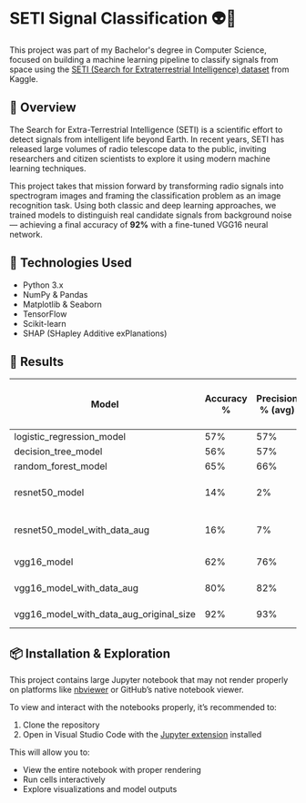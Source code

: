 # SETI Signal Classification 👽🔭
This project was part of my Bachelor's degree in Computer Science, focused on building a machine learning pipeline to classify signals from space using the [SETI (Search for Extraterrestrial Intelligence) dataset](https://www.kaggle.com/datasets/tentotheminus9/seti-data) from Kaggle.


## 🚀 Overview

The Search for Extra-Terrestrial Intelligence (SETI) is a scientific effort to detect signals from intelligent life beyond Earth. In recent years, SETI has released large volumes of radio telescope data to the public, inviting researchers and citizen scientists to explore it using modern machine learning techniques.

This project takes that mission forward by transforming radio signals into spectrogram images and framing the classification problem as an image recognition task. Using both classic and deep learning approaches, we trained models to distinguish real candidate signals from background noise — achieving a final accuracy of **92%** with a fine-tuned VGG16 neural network.


## 🧠 Technologies Used

- Python 3.x  
- NumPy & Pandas  
- Matplotlib & Seaborn  
- TensorFlow
- Scikit-learn  
- SHAP (SHapley Additive exPlanations)

## 🧪 Results

| Model| Accuracy % | Precision % (avg) | Recall % (avg) | F1-score % (avg) | Training Time (sec) | # of epoch/20 | # of Total params (+MB)
|---|---|---|---|---|---|---|---|
| logistic_regression_model | 57% | 57% | 57% | 56% | 0.289 | - | - 
| decision_tree_model | 56% | 57% | 56% | 55% | 0.0629 | - | -
| random_forest_model | 65% | 66% | 65% | 64% | 1.1899 | - | -
| resnet50_model | 14% | 2% | 14% | 4% | 418.87967467308044 | 6/20 | 27,806,599 (106.07 MB)
| resnet50_model_with_data_aug | 16% | 7% | 16% | 6% | 514.6092298030853 | 6/20 | 27,806,599 (106.07 MB)  
| vgg16_model | 62% | 76% | 62% | 59% | 747.9675004482269 | 12/20 | 15,787,847 (60.23 MB)
| vgg16_model_with_data_aug | 80% | 82% | 80% | 80% | 1584.921834230423 | 20/20 | 15,787,847 (60.23 MB)
| vgg16_model_with_data_aug_original_size | 92% | 93% | 92% | 92% | 2748.6929054260254 | 20/20 | 15,787,847 (60.23 MB)

## 📦 Installation & Exploration

This project contains large Jupyter notebook that may not render properly on platforms like [nbviewer](https://nbviewer.org) or GitHub’s native notebook viewer.

To view and interact with the notebooks properly, it’s recommended to:

1. Clone the repository
2. Open in Visual Studio Code with the [Jupyter extension](https://marketplace.visualstudio.com/items?itemName=ms-toolsai.jupyter) installed

This will allow you to:
* View the entire notebook with proper rendering
* Run cells interactively
* Explore visualizations and model outputs